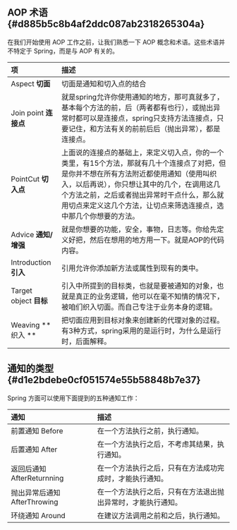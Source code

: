 ## AOP 术语 {#d885b5c8b4af2ddc087ab2318265304a}

在我们开始使用 AOP 工作之前，让我们熟悉一下 AOP 概念和术语。这些术语并不特定于 Spring，而是与 AOP 有关的。

| 项 | 描述 |
| :--- | :--- |
| Aspect **切面** | 切面是通知和切入点的结合 |
| Join point **连接点** | 就是spring允许你使用通知的地方，那可真就多了，基本每个方法的前，后（两者都有也行），或抛出异常时都可以是连接点，spring只支持方法连接点，只要记住，和方法有关的前前后后（抛出异常），都是连接点。 |
| PointCut **切入点** | 上面说的连接点的基础上，来定义切入点，你的一个类里，有15个方法，那就有几十个连接点了对把，但是你并不想在所有方法附近都使用通知（使用叫织入，以后再说），你只想让其中的几个，在调用这几个方法之前，之后或者抛出异常时干点什么，那么就用切点来定义这几个方法，让切点来筛选连接点，选中那几个你想要的方法。 |
| Advice **通知/增强** | 就是你想要的功能，安全，事物，日志等。你给先定义好把，然后在想用的地方用一下。就是AOP的代码内容。 |
| Introduction **引入** | 引用允许你添加新方法或属性到现有的类中。 |
| Target object **目标** | 引入中所提到的目标类，也就是要被通知的对象，也就是真正的业务逻辑，他可以在毫不知情的情况下，被咱们织入切面。而自己专注于业务本身的逻辑。 |
| Weaving **织入 ** |  把切面应用到目标对象来创建新的代理对象的过程。有3种方式，spring采用的是运行时，为什么是运行时，后面解释。 |

## 通知的类型 {#d1e2bdebe0cf051574e55b58848b7e37}

Spring 方面可以使用下面提到的五种通知工作：

| 通知 | 描述 |
| :--- | :--- |
| 前置通知 Before | 在一个方法执行之前，执行通知。 |
| 后置通知 After | 在一个方法执行之后，不考虑其结果，执行通知。 |
| 返回后通知 AfterReturnning | 在一个方法执行之后，只有在方法成功完成时，才能执行通知。 |
| 抛出异常后通知 AfterThrowing | 在一个方法执行之后，只有在方法退出抛出异常时，才能执行通知。 |
| 环绕通知 Around | 在建议方法调用之前和之后，执行通知。 |



